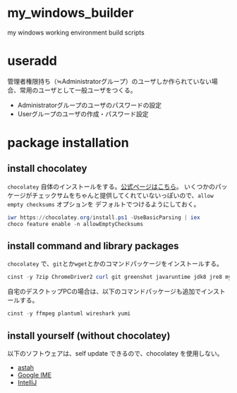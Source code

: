 # my_windows_builder
my windows working environment build scripts

# useradd
管理者権限持ち（≒Administratorグループ）のユーザしか作られていない場合、常用のユーザとして一般ユーザをつくる。

* Administratorグループのユーザのパスワードの設定
* Userグループのユーザの作成・パスワード設定

# package installation
## install chocolatey
`chocolatey` 自体のインストールをする。[公式ページはこちら](https://chocolatey.org/install)。
いくつかのパッケージがチェックサムをちゃんと提供してくれていないっぽいので、`allow empty checksums` オプションを
デフォルトでつけるようにしておく。

```powershell
iwr https://chocolatey.org/install.ps1 -UseBasicParsing | iex
choco feature enable -n allowEmptyChecksums
```
## install command and library packages
`chocolatey` で、`git`とか`wget`とかのコマンドパッケージをインストールする。

```powershell
cinst -y 7zip ChromeDriver2 curl git greenshot javaruntime jdk8 jre8 mysql MySql.Utilities mysql.workbench nodejs notepadplusplus php putty.portable python rsync ruby screentogif SQLite sqlite.analyzer sqlite.shell sysinternals vagrant virtualbox vlc wget whois winmerge-jp
```

自宅のデスクトップPCの場合は、以下のコマンドパッケージも追加でインストールする。

```powershell
cinst -y ffmpeg plantuml wireshark yumi
```

## install yourself (without chocolatey)
以下のソフトウェアは、self update できるので、chocolatey を使用しない。

* [astah](http://astah.change-vision.com/ja/)
* [Google IME](https://www.google.co.jp/ime/)
* [IntelliJ](https://www.jetbrains.com/)